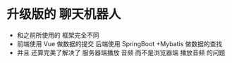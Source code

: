 # 升级版的 聊天机器人
* 和之前所使用的 框架完全不同 
* 前端使用 Vue 做数据的提交 后端使用 SpringBoot +Mybatis 做数据的查找 
* 并且 还算完美了解决了 服务器端播放 音频 而不是浏览器端 播放音频 的问题  

